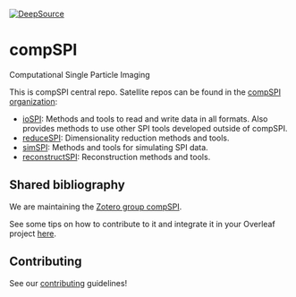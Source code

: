 [![DeepSource](https://deepsource.io/gh/compSPI/compSPI.svg/?label=active+issues&show_trend=true&token=9LHN59PF7zfVd3LsC89oH129)](https://deepsource.io/gh/compSPI/compSPI/?ref=repository-badge)

# compSPI
Computational Single Particle Imaging

This is compSPI central repo. Satellite repos can be found in the [compSPI organization](https://github.com/compSPI):
- [ioSPI](https://github.com/compSPI/ioSPI): Methods and tools to read and write data in all formats. Also provides methods to use other SPI tools developed outside of compSPI.
- [reduceSPI](https://github.com/compSPI/reduceSPI): Dimensionality reduction methods and tools.
- [simSPI](https://github.com/compSPI/simSPI): Methods and tools for simulating SPI data.
- [reconstructSPI](https://github.com/compSPI/reconstructSPI): Reconstruction methods and tools.

## Shared bibliography

We are maintaining the [Zotero group compSPI](https://www.zotero.org/groups/4309765/compspi). 

See some tips on how to contribute to it and integrate it in your Overleaf project [here](https://github.com/compspi/compspi/blob/master/docs/reference_management.rst). 

## Contributing

See our [contributing](https://github.com/compspi/compspi/blob/master/docs/contributing.rst) guidelines!
